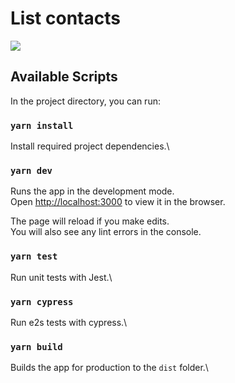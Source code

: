 # List contacts

<image src='./cover.png'>

## Available Scripts

In the project directory, you can run:

### `yarn install`

Install required project dependencies.\

### `yarn dev`

Runs the app in the development mode.\
Open [http://localhost:3000](http://localhost:3000) to view it in the browser.

The page will reload if you make edits.\
You will also see any lint errors in the console.

### `yarn test`

Run unit tests with Jest.\

### `yarn cypress`

Run e2s tests with cypress.\

### `yarn build`

Builds the app for production to the `dist` folder.\
